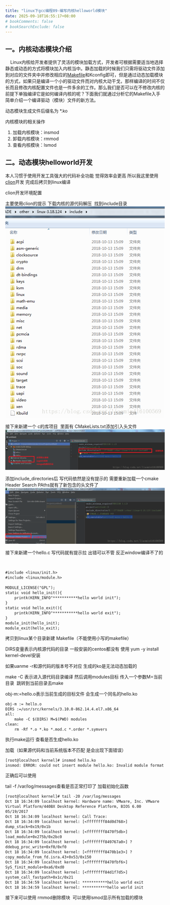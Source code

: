 ```yaml
---
title: "linux下gcc编程09-编写内核helloworld模块"
date: 2025-09-18T16:55:17+08:00
# bookComments: false
# bookSearchExclude: false
---
```


## **一。内核动态模块介绍**

    Linux内核给开发者提供了灵活的模块加载方式，开发者可根据需要适当地选择静态或动态的方式将模块加入内核当中。静态加载的时候我们只需将驱动文件添加到对应的文件夹中并修改相应的[Makefile](https://so.csdn.net/so/search?q=Makefile&spm=1001.2101.3001.7020)和Kconfig即可，但是通过动态加载模块的方式，如果只是编译一个小的驱动文件而对内核大动干戈，那样编译的时间不仅长而且修改内核配置文件也是一件多余的工作。那么我们是否可以在不修改内核的前提下单独编译它是如何编译内核的呢？下面我们就通过分析它的Makefile入手简单介绍一个编译驱动（模块）文件的新方法。

动态模块生成文件后缀名为 *.ko

内核模块的相关操作

1. 加载内核模块：insmod
1. 卸载内核模块：rmmod
1. 查看内核模块：lsmod

## 二。动态模块helloworld开发

本人习惯于使用开发工具强大的代码补全功能 觉得效率会更高 所以我这里使用[clion](https://so.csdn.net/so/search?q=clion&spm=1001.2101.3001.7020)开发 完成后拷贝到linux编译

clion开发环境配置

主要使用clion的提示 下载内核的源代码解压  找到include目录 
![](/docs/images/content/programming/languages/gcc/linuxgcc_09.md.images/889d36ed7c5df9ce888c787b34325d16.png)

接下来新建一个 c的库项目  里面有 CMakeLists.txt添加引入头文件
![](/docs/images/content/programming/languages/gcc/linuxgcc_09.md.images/053f0031c8c50359b3e9317ba6e11df7.png)

添加include_directories后 写代码依然是没有提示的 需要重新加载一个cmake Header Search PAths就有了新包含的头文件了
![](/docs/images/content/programming/languages/gcc/linuxgcc_09.md.images/382ac54e8cad012ef25f8411356da814.png)

接下来新建一个hello.c 写代码就有提示拉 出错可以不管 反正window编译不了的

 

```
#include <linux/init.h>
#include <linux/module.h>
 
MODULE_LICENSE("GPL");
static void hello_init(){
    printk(KERN_INFO"***********hello world init");
}
static void hello_exit(){
    printk(KERN_INFO"***********hello world exit");
}
module_init(hello_init);
module_exit(hello_exit);
```

拷贝到linux某个目录新建 Makefile（不能使用小写的makefile）

DIRS变量表示内核源代码的目录 一般安装的centos都没有 使用 yum -y install kernel-devel安装 

如果uanme -r和源代码的版本号不对应 生成的ko是无法动态加载的

make -C 表示进入源代码目录编译 然后调用modules目标 传入一个参数M=当前目录  跳转到当前目录去make

obj-m:=hello.o表示当前生成的目标文件 会生成一个同名的hello.ko

```
obj-m := hello.o
DIRS :=/usr/src/kernels/3.10.0-862.14.4.el7.x86_64
all:
	make -C $(DIRS) M=$(PWD) modules
clean:
	rm -Rf *.o *.ko *.mod.c *.order *.symvers
```

执行make运行 查看是否生成hello.ko 

加载（如果源代码和当前系统版本不匹配 是会出现下面错误）

```
[root@localhost kernel]# insmod hello.ko
insmod: ERROR: could not insert module hello.ko: Invalid module format
```

正确后可以使用 

tail -f /var/log/messages查看是否正常打印了 加载初始化函数

```
[root@localhost kernel]# tail -20 /var/log/messages
Oct 18 16:34:09 localhost kernel: Hardware name: VMware, Inc. VMware Virtual Platform/440BX Desktop Reference Platform, BIOS 6.00 05/19/2017
Oct 18 16:34:09 localhost kernel: Call Trace:
Oct 18 16:34:09 localhost kernel: [<ffffffff84d0d768>] dump_stack+0x19/0x1b
Oct 18 16:34:09 localhost kernel: [<ffffffff8470f5db>] load_module+0x275b/0x2bc0
Oct 18 16:34:09 localhost kernel: [<ffffffff849767a0>] ? ddebug_proc_write+0xf0/0xf0
Oct 18 16:34:09 localhost kernel: [<ffffffff8470b1e3>] ? copy_module_from_fd.isra.43+0x53/0x150
Oct 18 16:34:09 localhost kernel: [<ffffffff8470fbf6>] SyS_finit_module+0xa6/0xd0
Oct 18 16:34:09 localhost kernel: [<ffffffff84d1f7d5>] system_call_fastpath+0x1c/0x21
Oct 18 16:34:59 localhost kernel: ***********hello world exit
Oct 18 16:34:59 localhost kernel: ***********hello world init
```

接下来可以使用 rmmod删除模块  可以使用lsmod显示所有加载的模块
